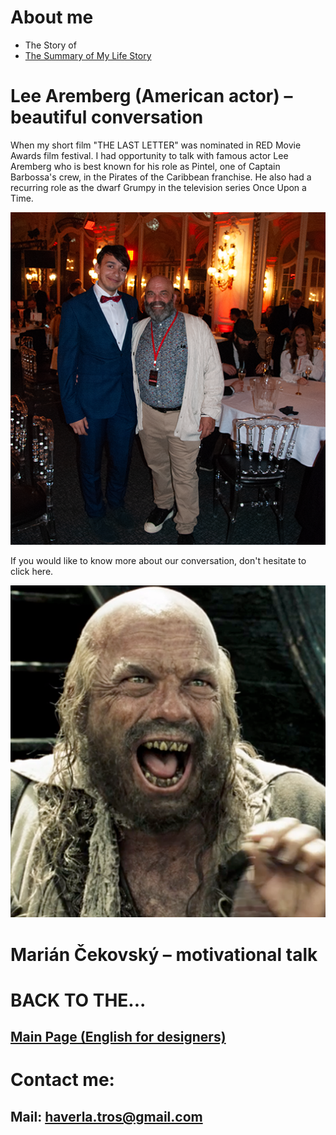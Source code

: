 # About me
- The Story of
- [The Summary of My Life Story](https://github.com/BenjaminHaverla/Summary-of-my-life-story.git)

# Lee Aremberg (American actor) – beautiful conversation
When my short film "THE LAST LETTER" was nominated in RED Movie Awards film festival. I had opportunity to talk with famous actor Lee Aremberg who is best known for his role as Pintel, one of Captain Barbossa's crew, in the Pirates of the Caribbean franchise. He also had a recurring role as the dwarf Grumpy in the television series Once Upon a Time.

![Benjamín Haverla and Lee Aremberg](Images/lee_aremberg_talk.png)

If you would like to know more about our conversation, don't hesitate to click here.

![Benjamín Haverla and Lee Aremberg](Images/lee_aremberg.png)

# Marián Čekovský – motivational talk

# BACK TO THE...
## [Main Page (English for designers)](https://github.com/BenjaminHaverla/English-for-designers.git)
# Contact me:
## **Mail**: haverla.tros@gmail.com
